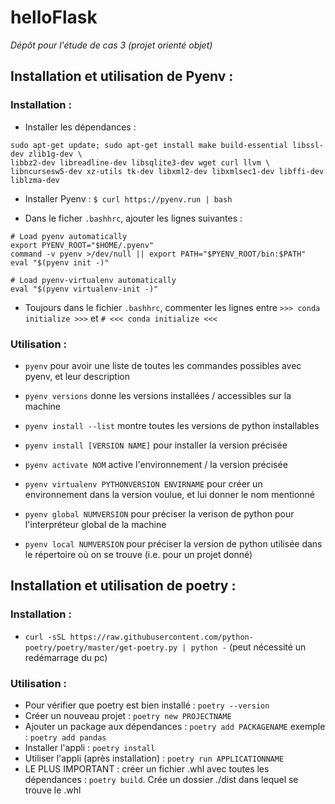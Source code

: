 # helloFlask
*Dépôt pour l'étude de cas 3 (projet orienté objet)*  
  
## Installation et utilisation de Pyenv :

### Installation :
- Installer les dépendances :
```
sudo apt-get update; sudo apt-get install make build-essential libssl-dev zlib1g-dev \
libbz2-dev libreadline-dev libsqlite3-dev wget curl llvm \
libncursesw5-dev xz-utils tk-dev libxml2-dev libxmlsec1-dev libffi-dev liblzma-dev
```

- Installer Pyenv : `$ curl https://pyenv.run | bash`

- Dans le ficher `.bashhrc`, ajouter les lignes suivantes :
```
# Load pyenv automatically
export PYENV_ROOT="$HOME/.pyenv"
command -v pyenv >/dev/null || export PATH="$PYENV_ROOT/bin:$PATH"
eval "$(pyenv init -)"

# Load pyenv-virtualenv automatically
eval "$(pyenv virtualenv-init -)"
```

- Toujours dans le fichier `.bashhrc`, commenter les lignes entre `>>> conda initialize >>>` et `# <<< conda initialize <<<`


### Utilisation :

- `pyenv` pour avoir une liste de toutes les commandes possibles avec pyenv, et leur description

- `pyenv versions` donne les versions installées / accessibles sur la machine
- `pyenv install --list` montre toutes les versions de python installables
- `pyenv install [VERSION NAME]` pour installer la version précisée
- `pyenv activate NOM` active l'environnement / la version précisée
- `pyenv virtualenv PYTHONVERSION ENVIRNAME` pour créer un environnement dans la version voulue, et lui donner le nom mentionné 
- `pyenv global NUMVERSION` pour préciser la verison de python pour l'interpréteur global de la machine
- `pyenv local NUMVERSION` pour préciser la version de python utilisée dans le répertoire où on se trouve (i.e. pour un projet donné)


## Installation et utilisation de poetry :
### Installation :
- `curl -sSL https://raw.githubusercontent.com/python-poetry/poetry/master/get-poetry.py | python -` (peut nécessité un redémarrage du pc)

### Utilisation :
- Pour vérifier que poetry est bien installé : `poetry --version` 
- Créer un nouveau projet : `poetry new PROJECTNAME` 
- Ajouter un package aux dépendances : `poetry add PACKAGENAME` exemple : `poetry add pandas`
- Installer l'appli : `poetry install`
- Utiliser l'appli (après installation) : `poetry run APPLICATIONNAME`
- LE PLUS IMPORTANT : créer un fichier .whl avec toutes les dépendances : `poetry build`. Crée un dossier ./dist dans lequel se trouve le .whl

